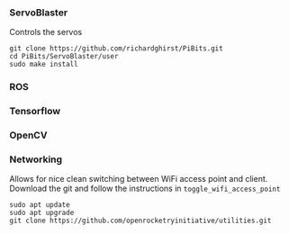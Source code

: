 ### ServoBlaster
Controls the servos
```
git clone https://github.com/richardghirst/PiBits.git
cd PiBits/ServoBlaster/user
sudo make install
```

### ROS

### Tensorflow

### OpenCV

### Networking
Allows for nice clean switching between WiFi access point and client.
Download the git and follow the instructions in `toggle_wifi_access_point`
```
sudo apt update
sudo apt upgrade
git clone https://github.com/openrocketryinitiative/utilities.git
```
